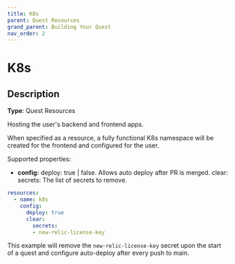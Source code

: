 ```yaml
---
title: K8s
parent: Quest Resources
grand_parent: Building Your Quest
nav_order: 2
---
```


# K8s

## Description

**Type**: Quest Resources

Hosting the user's backend and frontend apps.

When specified as a resource, a fully functional K8s namespace will be created for the frontend and configured for the user. 

Supported properties:

- **config:** 
    deploy: true | false. Allows auto deploy after PR is merged.
    clear:
      secrets: The list of secrets to remove.
  
```yaml
resources:
  - name: k8s
    config:
      deploy: true
      clear:
        secrets:
        - new-relic-license-key
```

This example will remove the `new-relic-license-key` secret upon the start of a quest and configure auto-deploy after every push to main.
